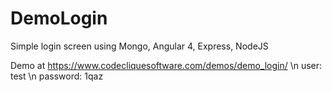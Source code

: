 
# DemoLogin

Simple login screen using Mongo, Angular 4, Express, NodeJS

Demo at https://www.codecliquesoftware.com/demos/demo_login/ \n
user: test \n
password: 1qaz
